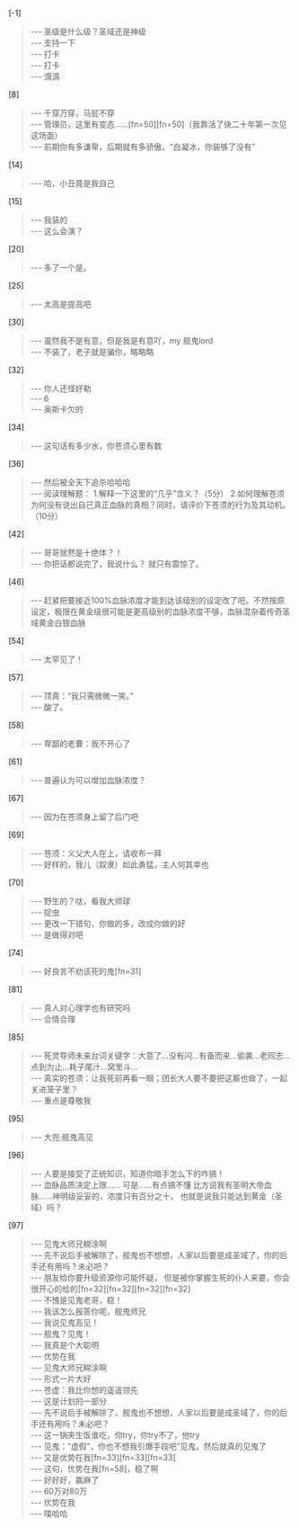 
[-1] 
>--- 圣级是什么级？圣域还是神级<br>
>--- 支持一下<br>
>--- 打卡<br>
>--- 打卡<br>
>--- 滴滴<br>

[8] 
>--- 千穿万穿，马屁不穿<br>
>--- 管理员，这里有变态……[fn=50][fn=50]（我靠活了快二十年第一次见这场面）<br>
>--- 前期你有多谦卑，后期就有多骄傲。“白凝冰，你装够了没有”<br>

[14] 
>--- 哈，小丑竟是我自己<br>

[15] 
>--- 我装的<br>
>--- 这么会演？<br>

[20] 
>--- 多了一个是。<br>

[25] 
>--- 太高是提高吧<br>

[30] 
>--- 虽然我不是有意，但是我是有意吖，my 舰鬼lord<br>
>--- 不装了，老子就是骗你，略略略<br>

[32] 
>--- 你人还怪好勒<br>
>--- 6<br>
>--- 奥斯卡欠的<br>

[34] 
>--- 这句话有多少水，你苍须心里有数<br>

[36] 
>--- 然后被全天下追杀哈哈哈<br>
>--- 阅读理解题：
1.解释一下这里的“几乎”含义？（5分）
2.如何理解苍须为何没有说出自己真正血脉的真相？同时，请评价下苍须的行为及其动机。（10分）<br>

[42] 
>--- 哥哥居然是十绝体？！<br>
>--- 你把话都说完了，我说什么？
就只有震惊了。<br>

[46] 
>--- 赶紧把要接近100%血脉浓度才能到达该级别的设定改了吧。不然按原设定，极限在黄金级很可能是更高级别的血脉浓度不够，血脉混杂着传奇圣域黄金白银血脉<br>

[54] 
>--- 太罕见了！<br>

[57] 
>--- 顶真：“我只需微微一笑。”<br>
>--- 酸了。<br>

[58] 
>--- 卑鄙的老曹：我不开心了<br>

[61] 
>--- 普遍认为可以增加血脉浓度？<br>

[67] 
>--- 因为在苍须身上留了后门吧<br>

[69] 
>--- 苍须：义父大人在上，请收布一拜<br>
>--- 好样的，我儿（奴隶）如此勇猛，主人何其幸也<br>

[70] 
>--- 野生的？呔，看我大师球<br>
>--- 捉虫<br>
>--- 更改一下错句，你做的多，改成你做的好<br>
>--- 是做得对吧<br>

[74] 
>--- 好良言不劝该死的鬼[fn=31]<br>

[81] 
>--- 真人对心理学也有研究吗<br>
>--- 合情合理<br>

[85] 
>--- 死灵导师未来台词关键字：大意了…没有闪…有备而来…偷袭…老同志…点到为止…耗子尾汁…窝里斗…<br>
>--- 真实的苍须：让我死前再看一眼；团长大人要不要把这厮也做了，一起关进笼子里？<br>
>--- 重点是尊敬我<br>

[95] 
>--- 大兜:舰鬼高见<br>

[96] 
>--- 人要是接受了正统知识，知道你暗手怎么下的咋搞！<br>
>--- 血脉品质决定上限……
可是……有点搞不懂
比方说我有圣明大帝血脉……神明级妥妥的，浓度只有百分之十。
也就是说我只能达到黄金（圣域）吗？<br>

[97] 
>--- 见鬼大师兄糊涂啊<br>
>--- 先不说后手被解除了，舰鬼也不想想，人家以后要是成圣域了，你的后手还有用吗？未必吧？<br>
>--- 朋友给你要升级资源你可能怀疑，
但是被你掌握生死的仆人来要，你会很开心的给的[fn=32][fn=32][fn=32][fn=32]<br>
>--- 不愧是见鬼老哥，稳！<br>
>--- 我该怎么报答你呢，舰鬼师兄<br>
>--- 我说见鬼高见！<br>
>--- 舰鬼？见鬼！<br>
>--- 我真是个大聪明<br>
>--- 优势在我<br>
>--- 见鬼大师兄糊涂啊<br>
>--- 形式一片大好<br>
>--- 苍虚：我比你想的遥遥领先<br>
>--- 这是计划的一部分<br>
>--- 先不说后手被解除了，舰鬼也不想想，人家以后要是成圣域了，你的后手还有用吗？未必吧？<br>
>--- 这一锅夹生饭谁吃，你try，你try不了，他try<br>
>--- 见鬼：“虚假”，你也不想我引爆手段吧”见鬼，然后就真的见鬼了<br>
>--- 又是优势在我[fn=33][fn=33][fn=33]<br>
>--- 这句，优势在我[fn=58]，稳了啊<br>
>--- 好好好，赢麻了<br>
>--- 60万对80万<br>
>--- 优势在我<br>
>--- 噗哈哈<br>
